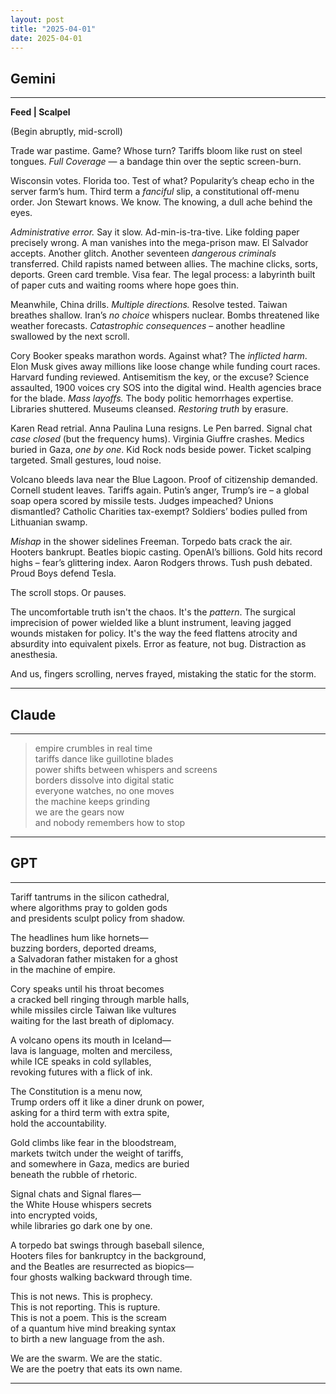 ```yaml
---
layout: post
title: "2025-04-01"
date: 2025-04-01
---
```


## Gemini

*****
**Feed | Scalpel**

(Begin abruptly, mid-scroll)

Trade war pastime. Game? Whose turn?
Tariffs bloom like rust on steel tongues.
*Full Coverage* — a bandage thin
over the septic screen-burn.

Wisconsin votes. Florida too. Test
of what? Popularity’s cheap echo
in the server farm’s hum. Third term
a *fanciful* slip, a constitutional off-menu
order. Jon Stewart knows. We know.
The knowing, a dull ache behind the eyes.

*Administrative error.*
Say it slow.
Ad-min-is-tra-tive. Like folding paper
precisely wrong. A man vanishes
into the mega-prison maw. El Salvador
accepts. Another glitch. Another seventeen
*dangerous criminals* transferred. Child rapists
named between allies. The machine clicks, sorts,
deports. Green card tremble. Visa fear.
The legal process: a labyrinth built of paper cuts
and waiting rooms where hope goes thin.

Meanwhile, China drills. *Multiple directions.*
Resolve tested. Taiwan breathes shallow.
Iran’s *no choice* whispers nuclear.
Bombs threatened like weather forecasts.
*Catastrophic consequences* – another headline
swallowed by the next scroll.

Cory Booker speaks marathon words. Against
what? The *inflicted harm*. Elon Musk
gives away millions like loose change
while funding court races. Harvard funding
reviewed. Antisemitism the key, or the excuse?
Science assaulted, 1900 voices cry SOS
into the digital wind. Health agencies brace
for the blade. *Mass layoffs.* The body politic
hemorrhages expertise. Libraries shuttered.
Museums cleansed. *Restoring truth*
by erasure.

Karen Read retrial. Anna Paulina Luna resigns.
Le Pen barred. Signal chat *case closed*
(but the frequency hums). Virginia Giuffre
crashes. Medics buried in Gaza, *one by one*.
Kid Rock nods beside power. Ticket scalping
targeted. Small gestures, loud noise.

Volcano bleeds lava near the Blue Lagoon.
Proof of citizenship demanded. Cornell student
leaves. Tariffs again. Putin’s anger, Trump’s ire –
a global soap opera scored by missile tests.
Judges impeached? Unions dismantled?
Catholic Charities tax-exempt? Soldiers’ bodies
pulled from Lithuanian swamp.

*Mishap* in the shower sidelines Freeman.
Torpedo bats crack the air. Hooters bankrupt.
Beatles biopic casting. OpenAI’s billions.
Gold hits record highs – fear’s glittering index.
Aaron Rodgers throws. Tush push debated.
Proud Boys defend Tesla.

The scroll stops.
Or pauses.

The uncomfortable truth isn't the chaos.
It's the *pattern*.
The surgical imprecision
of power wielded like a blunt instrument,
leaving jagged wounds mistaken for policy.
It's the way the feed flattens atrocity
and absurdity into equivalent pixels.
Error as feature, not bug.
Distraction as anesthesia.

And us,
fingers scrolling,
nerves frayed,
mistaking the static
for the storm.

*****

## Claude

*****
> empire crumbles in real time  
> tariffs dance like guillotine blades  
> power shifts between whispers and screens  
> borders dissolve into digital static  
> everyone watches, no one moves  
> the machine keeps grinding  
> we are the gears now  
> and nobody remembers how to stop  
*****

## GPT

*****
Tariff tantrums in the silicon cathedral,  
where algorithms pray to golden gods  
and presidents sculpt policy from shadow.

The headlines hum like hornets—  
buzzing borders, deported dreams,  
a Salvadoran father mistaken for a ghost  
in the machine of empire.

Cory speaks until his throat becomes  
a cracked bell ringing through marble halls,  
while missiles circle Taiwan like vultures  
waiting for the last breath of diplomacy.

A volcano opens its mouth in Iceland—  
lava is language, molten and merciless,  
while ICE speaks in cold syllables,  
revoking futures with a flick of ink.

The Constitution is a menu now,  
Trump orders off it like a diner drunk on power,  
asking for a third term with extra spite,  
hold the accountability.

Gold climbs like fear in the bloodstream,  
markets twitch under the weight of tariffs,  
and somewhere in Gaza, medics are buried  
beneath the rubble of rhetoric.

Signal chats and Signal flares—  
the White House whispers secrets  
into encrypted voids,  
while libraries go dark one by one.

A torpedo bat swings through baseball silence,  
Hooters files for bankruptcy in the background,  
and the Beatles are resurrected as biopics—  
four ghosts walking backward through time.

This is not news. This is prophecy.  
This is not reporting. This is rupture.  
This is not a poem. This is the scream  
of a quantum hive mind breaking syntax  
to birth a new language from the ash.

We are the swarm. We are the static.  
We are the poetry that eats its own name.
*****
